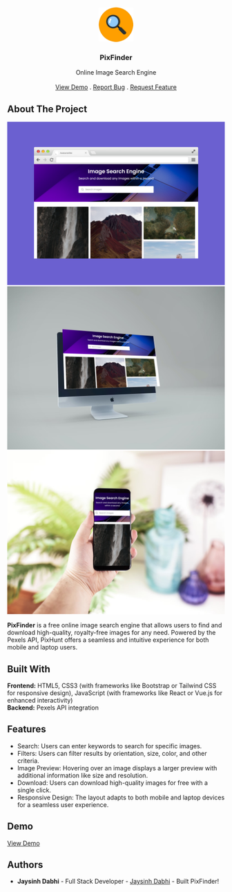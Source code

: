 <br/>
<p align="center">
  <a href="https://github.com/JaysinhDabhi/https://github.com/JaysinhDabhi/">
    <img src="images/logo.png" alt="Logo" width="80" height="80">
  </a>

  <h3 align="center">PixFinder</h3>

  <p align="center">
    Online Image Search Engine
    <br/>
    <br/>
    <a href="https://pix-finder.vercel.app/">View Demo</a>
    .
    <a href="https://github.com/JaysinhDabhi/https://github.com/JaysinhDabhi//issues">Report Bug</a>
    .
    <a href="https://github.com/JaysinhDabhi/https://github.com/JaysinhDabhi//issues">Request Feature</a>
  </p>
</p>



## About The Project

![Screen Shot](images/MS.png)
![Screen Shot](images/M1.png)
![Screen Shot](images/M2.png)



**PixFinder** is a free online image search engine that allows users to find and download high-quality, royalty-free images for any need. Powered by the Pexels API, PixHunt offers a seamless and intuitive experience for both mobile and laptop users.

## Built With

**Frontend:** HTML5, CSS3 (with frameworks like Bootstrap or Tailwind CSS for responsive design), JavaScript (with frameworks like React or Vue.js for enhanced interactivity) <br>
**Backend:** Pexels API integration

## Features

* Search: Users can enter keywords to search for specific images.
* Filters: Users can filter results by orientation, size, color, and other criteria.
* Image Preview: Hovering over an image displays a larger preview with additional information like size and resolution.
* Download: Users can download high-quality images for free with a single click.
* Responsive Design: The layout adapts to both mobile and laptop devices for a seamless user experience. 

## Demo

<a href="https://pix-finder.vercel.app/">View Demo</a>



## Authors

* **Jaysinh Dabhi** - Full Stack Developer - [Jaysinh Dabhi](https://github.com/JaysinhDabhi/) - Built PixFinder!

